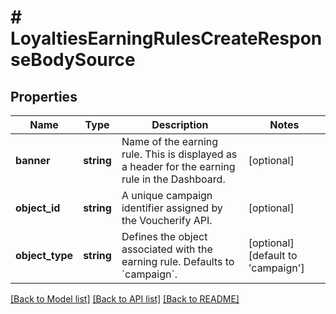 # # LoyaltiesEarningRulesCreateResponseBodySource

## Properties

Name | Type | Description | Notes
------------ | ------------- | ------------- | -------------
**banner** | **string** | Name of the earning rule. This is displayed as a header for the earning rule in the Dashboard. | [optional]
**object_id** | **string** | A unique campaign identifier assigned by the Voucherify API. | [optional]
**object_type** | **string** | Defines the object associated with the earning rule. Defaults to &#x60;campaign&#x60;. | [optional] [default to 'campaign']

[[Back to Model list]](../../README.md#models) [[Back to API list]](../../README.md#endpoints) [[Back to README]](../../README.md)
